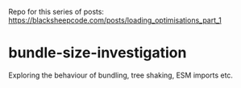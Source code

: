 Repo for this series of posts: https://blacksheepcode.com/posts/loading_optimisations_part_1

# bundle-size-investigation
Exploring the behaviour of bundling, tree shaking, ESM imports etc. 
